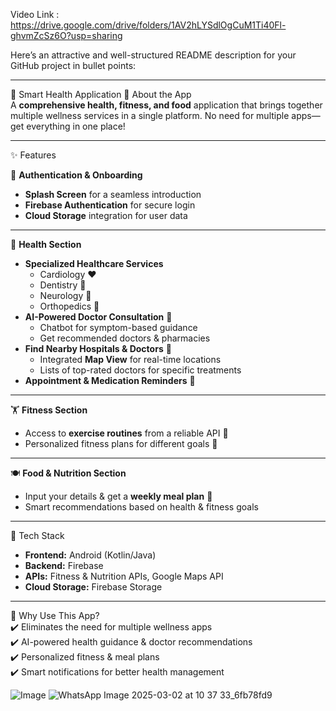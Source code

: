 Video Link :
https://drive.google.com/drive/folders/1AV2hLYSdlOgCuM1Ti40Fl-ghvmZcSz6O?usp=sharing


Here’s an attractive and well-structured README description for your GitHub project in bullet points:  

---

🏥 Smart Health Application
🚀 About the App  
A **comprehensive health, fitness, and food** application that brings together multiple wellness services in a single platform. No need for multiple apps—get everything in one place!  

---

✨ Features  

🔹 **Authentication & Onboarding**  
- **Splash Screen** for a seamless introduction  
- **Firebase Authentication** for secure login  
- **Cloud Storage** integration for user data  

---

 🏥 **Health Section**  
- **Specialized Healthcare Services**  
  - Cardiology ❤️  
  - Dentistry 🦷  
  - Neurology 🧠  
  - Orthopedics 🦴  
- **AI-Powered Doctor Consultation** 💬  
  - Chatbot for symptom-based guidance  
  - Get recommended doctors & pharmacies  
- **Find Nearby Hospitals & Doctors** 📍  
  - Integrated **Map View** for real-time locations  
  - Lists of top-rated doctors for specific treatments  
- **Appointment & Medication Reminders** 🔔  

---

 🏋️ **Fitness Section**  
- Access to **exercise routines** from a reliable API 📲  
- Personalized fitness plans for different goals 💪  

---

 🍽️ **Food & Nutrition Section**  
- Input your details & get a **weekly meal plan** 🥗  
- Smart recommendations based on health & fitness goals  

---

📌 Tech Stack  
- **Frontend:** Android (Kotlin/Java)  
- **Backend:** Firebase  
- **APIs:** Fitness & Nutrition APIs, Google Maps API  
- **Cloud Storage:** Firebase Storage  

---

🌟 Why Use This App?  
✔️ Eliminates the need for multiple wellness apps  
✔️ AI-powered health guidance & doctor recommendations  
✔️ Personalized fitness & meal plans  
✔️ Smart notifications for better health management  


![Image](https://github.com/user-attachments/assets/e2d9cfb6-b500-478d-bd66-a44d79bce4a0)
![WhatsApp Image 2025-03-02 at 10 37 33_6fb78fd9](https://github.com/user-attachments/assets/54f45e7d-25de-4f7f-b7d7-5698ee439f3a)

